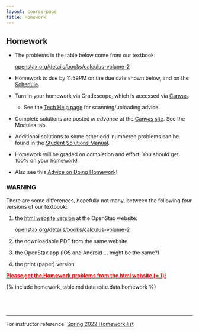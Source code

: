 ```yaml
---
layout: course-page
title: Homework
---
```


## Homework

  * The problems in the table below come from our textbook:

    [openstax.org/details/books/calculus-volume-2](https://openstax.org/details/books/calculus-volume-2)

  * Homework is due by 11:59PM on the due date shown below, and on the [Schedule](assets/general/schedule.pdf).
  * Turn in your homework via Gradescope, which is accessed via [Canvas](https://canvas.alaska.edu/courses/9933).
    * See the [Tech Help page](techHelp.html) for scanning/uploading advice.
  * Complete solutions are posted _in advance_ at the [Canvas site](https://canvas.alaska.edu/courses/9933).  See the Modules tab.
  * Additional solutions to some other odd-numbered problems can be found in the [Student Solutions Manual](https://openstax.org/details/books/calculus-volume-2?Student%20resources).
  * Homework will be graded on completion and effort.  You should get 100% on your homework!
  * Also see this [Advice on Doing Homework](hw-advice.html)!

### WARNING

There are some differences, hopefully not many, between the following *four* versions of our textbook:
  1. the [html website version](https://openstax.org/details/books/calculus-volume-2) at the OpenStax website:

      [openstax.org/details/books/calculus-volume-2](https://openstax.org/details/books/calculus-volume-2)

  2. the downloadable PDF from the same website
  3. the OpenStax app (iOS and Android ... might be the same?)
  4. the print (paper) version

[<span style="font-weight: bold; color: red;">Please get the Homework problems from the html website (= 1)!</span>](https://openstax.org/details/books/calculus-volume-2)

{% include homework_table.md  data=site.data.homework %}

<div style="padding-bottom: 40px"></div>

---
For instructor reference: [Spring 2022 Homework list](homeworkS22.html)
